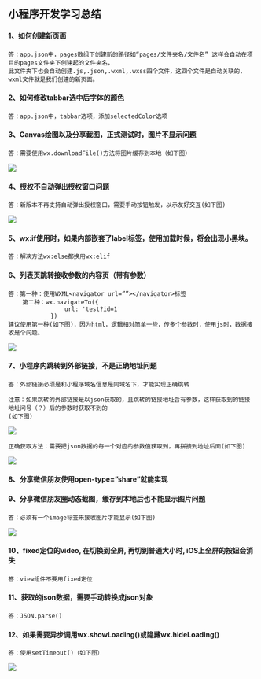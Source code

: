 ## 小程序开发学习总结

#### 1、如何创建新页面
    答：app.json中，pages数组下创建新的路径如“pages/文件夹名/文件名” 这样会自动在项目的pages文件夹下创建起的文件夹名，
    此文件夹下也会自动创建.js,.json,.wxml,.wxss四个文件，这四个文件是自动关联的，wxml文件就是我们创建的新页面。
#### 2、如何修改tabbar选中后字体的颜色
    答：app.json中，tabbar选项，添加selectedColor选项
#### 3、Canvas绘图以及分享截图，正式测试时，图片不显示问题
    答：需要使用wx.downloadFile()方法将图片缓存到本地（如下图）
![](https://github.com/HappinessLei/applet/blob/master/artical_img/1.jpg)
#### 4、授权不自动弹出授权窗口问题
    答：新版本不再支持自动弹出授权窗口，需要手动按钮触发，以示友好交互(如下图)
![](https://github.com/HappinessLei/applet/blob/master/artical_img/2.jpg)
#### 5、wx:if使用时，如果内部嵌套了label标签，使用<view wx:else></view>加载时候，将会出现小黑块。
    答：解决方法wx:else都换用wx:elif
#### 6、列表页跳转接收参数的内容页（带有参数）
    答：第一种：使用WXML<navigator url=””></navigator>标签
        第二种：wx.navigateTo({
 	                url: 'test?id=1'
                })
    建议使用第一种(如下图)，因为html，逻辑相对简单一些，传多个参数时，使用js时，数据接收是个问题。
![](https://github.com/HappinessLei/applet/blob/master/artical_img/3.jpg)
#### 7、小程序内跳转到外部链接，不是正确地址问题
    答：外部链接必须是和小程序域名信息是同域名下，才能实现正确跳转

    注意：如果跳转的外部链接是以json获取的，且跳转的链接地址含有参数，这样获取到的链接地址问号（？）后的参数时获取不到的
    (如下图)
![](https://github.com/HappinessLei/applet/blob/master/artical_img/4.jpg) 

    正确获取方法：需要把json数据的每一个对应的参数值获取到，再拼接到地址后面(如下图)
![](https://github.com/HappinessLei/applet/blob/master/artical_img/5.jpg)
#### 8、分享微信朋友使用open-type=”share”就能实现
#### 9、分享微信朋友圈动态截图，缓存到本地后也不能显示图片问题
    答：必须有一个image标签来接收图片才能显示(如下图)
![](https://github.com/HappinessLei/applet/blob/master/artical_img/6.jpg)
#### 10、fixed定位的video, 在切换到全屏, 再切到普通大小时, iOS上全屏的按钮会消失
    答：view组件不要用fixed定位
#### 11、获取的json数据，需要手动转换成json对象
    答：JSON.parse()
#### 12、如果需要异步调用wx.showLoading()或隐藏wx.hideLoading()
    答：使用setTimeout()（如下图）
![](https://github.com/HappinessLei/applet/blob/master/artical_img/7.jpg)
